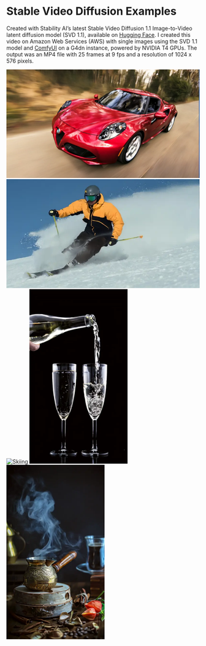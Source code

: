 # Stable Video Diffusion Examples

Created with Stability AIʼs latest Stable Video Diffusion 1.1 Image-to-Video latent diffusion model (SVD 1.1), available on [Hugging Face](https://huggingface.co/stabilityai/stable-video-diffusion-img2vid-xt-1-1). I created this video on Amazon Web Services (AWS) with single images using the SVD 1.1 model and [ComfyUI](https://github.com/comfyanonymous/ComfyUI) on a G4dn instance, powered by NVIDIA T4 GPUs. The output was an MP4 file with 25 frames at 9 fps and a resolution of 1024 x 576 pixels.

<img src="ComfyUI_00309_.webp" alt="Sports Car" width="512"/>

<img src="ezgif-3-81a7fc89fb.webp" alt="Skiing" width="512"/>

<img src="AnimateDiff_00005.mp4-SlowMotion-ezgif.com-video-to-webp-converter" alt="Skiing" width="512"/>

<img src="AnimateDiff_00033-ezgif.com-video-to-webp-converter.webp" alt="Pouring Champagne" width="256"/>

<img src="AnimateDiff_00016-ezgif.com-video-to-webp-converter.webp" alt="Pouring Champagne" width="256"/>
